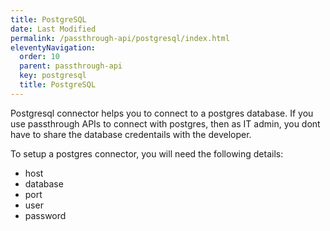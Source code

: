 ```yaml
---
title: PostgreSQL
date: Last Modified 
permalink: /passthrough-api/postgresql/index.html
eleventyNavigation:
  order: 10
  parent: passthrough-api
  key: postgresql
  title: PostgreSQL
---
```

Postgresql connector helps you to connect to a postgres database. If you use passthrough APIs to connect with postgres, then as IT admin, you dont have to share the database credentails with the developer. 


To setup a postgres connector, you will need the following details:
- host
- database
- port
- user
- password